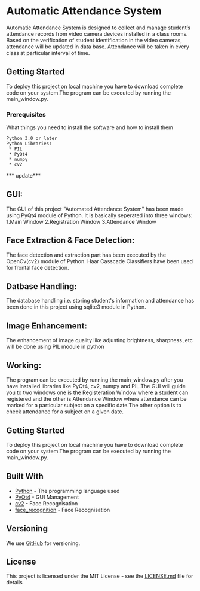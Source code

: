 # Automatic Attendance System

Automatic Attendance System is designed to collect and manage student’s attendance records from video camera devices installed in a class rooms. Based on the verification of student identification in the video cameras, attendance will be updated in data base. Attendance will be taken in every class at particular interval of time.

## Getting Started

To deploy this project on local machine you have to download complete code on your system.The program can be executed by running the main_window.py.

### Prerequisites

What things you need to install the software and how to install them

```
Python 3.0 or later
Python Libraries:
 * PIL
 * PyQt4
 * numpy
 * cv2
```
*** update***
## GUI:
The GUI of this project "Automated Attendance System" has been made using PyQt4 module of Python. It is basically seperated into three 
windows:
1.Main Window
2.Registration Window
3.Attendance Window

## Face Extraction & Face Detection:
The face detection and extraction part has been executed by the OpenCv(cv2) module of Python. Haar Casscade Classifiers have been used for 
frontal face detection.

## Datbase Handling:
The database handling i.e. storing student's information and attendance has been done in this project using sqlite3 module in Python.

## Image Enhancement:
The enhancement of image quality like adjusting brightness, sharpness ,etc will be done using PIL module in python 

## Working:
The program can be executed by running the main_window.py after you have installed libraries like PyQt4, cv2, numpy and PIL.The GUI will guide you to two windows one is the Registeration Window where a student can registered and the other is Attendance Window where attendance can be marked for a particular subject on a specific date.The other option is to check attendance for a subject on a given date.  

## Getting Started
To deploy this project on local machine you have to download complete code on your system.The program can be executed by running the main_window.py.


## Built With

 * [Python](https://www.python.org/) - The programming language used
 * [PyQt4](https://pypi.python.org/pypi/PyQt4) - GUI Management
 * [cv2](https://docs.opencv.org/3.0-beta/doc/py_tutorials/py_gui/py_image_display/py_image_display.html) - Face Recognisation
 * [face_recognition](https://pypi.python.org/pypi/face_recognition) - Face Recognisation

## Versioning

We use [GitHub](http://github.com/) for versioning. 

## License

This project is licensed under the MIT License - see the [LICENSE.md](LICENSE.md) file for details

